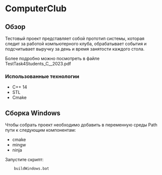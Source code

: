 # ComputerClub
## Обзор
Тестовый проект представляет собой прототип системы, которая следит за работой компьютерного клуба,
обрабатывает события и подсчитывает выручку за день и время занятости каждого стола.

Более подробно можно посмотреть в файле TestTask4Students_C__2023.pdf

### Использованные технологии
- С++ 14
- STL
- Cmake

## Сборка Windows
Чтобы собрать проект необходимо добавить в переменную среды Path пути к следующим компонентам:
- сmake
- mingw
- ninja

Запустите скрипт:

        buildWindows.bat
